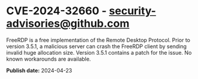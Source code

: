 # CVE-2024-32660 - security-advisories@github.com

FreeRDP is a free implementation of the Remote Desktop Protocol. Prior to version 3.5.1, a malicious server can crash the FreeRDP client by sending invalid huge allocation size. Version 3.5.1 contains a patch for the issue. No known workarounds are available.

**Publish date:** 2024-04-23
